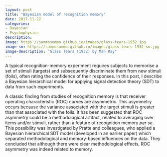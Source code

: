 ```yaml
---
layout: post
title: "Bayesian model of recognition memory"
date: 2017-11-22
categories:
- Bayesian
- Psychophysics
description:
image: https://sammosummo.github.io/images/glass-tears-1932.jpg
image-sm: https://sammosummo.github.io/images/glass-tears-1932-sm.jpg
image-description: "Glass Tears (1932) by Man Ray"
---
```


A typical recognition-memory experiment requires subjects to memorise a set of stimuli (targets) and subsequently discriminate them from new stimuli (foils), often rating the confidence of their responses. In this post, I describe a Bayesian hierarchical model for applying signal detection theory (SDT) to data from such experiments.

A classic finding from studies of recognition memory is that receiver operating characteristic (ROC) curves are asymmetric. This asymmetry occurs because the variance associated with the target stimuli is greater than that associated with the foils. It has been suggested that ROC asymmetry could be a methodological artifact, related to averaging over items and/or stimuli, rather than a feature of recognition memory *per se*. This possibility was investigated by Pratte and colleagues, who applied a Bayesian hierarchical SDT model (developed in an earlier paper) which separated methodological and memory-based influences on the data. They concluded that although there were clear methodological effects, ROC asymmetry was indeed related to memory.